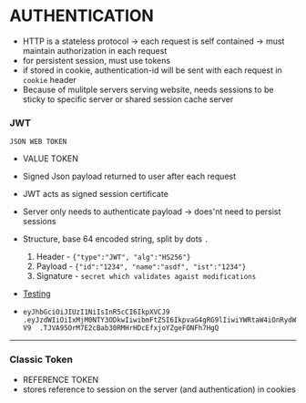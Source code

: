 AUTHENTICATION
===

- HTTP is a stateless protocol -> each request is self contained -> must maintain authorization in each request
- for persistent session, must use tokens
- if stored in cookie, authentication-id will be sent with each request in `cookie` header
- Because of mulitple servers serving website, needs sessions to be sticky to specific server or shared session cache server

 ### JWT 

    JSON WEB TOKEN
    
- VALUE TOKEN
- Signed Json payload returned to user after each request
- JWT acts as signed session certificate
- Server only needs to authenticate payload -> does'nt need to persist sessions
- Structure, base 64 encoded string, split by dots `.`
    1. Header - `{"type":"JWT", "alg":"HS256"}`
    2. Payload - `{"id":"1234", "name":"asdf", "ist":"1234"}`
    3. Signature - `secret which validates agaist modifications`
    
- [Testing](https://jwt.io/)
- `eyJhbGciOiJIUzI1NiIsInR5cCI6IkpXVCJ9  .eyJzdWIiOiIxMjM0NTY3ODkwIiwibmFtZSI6IkpvaG4gRG9lIiwiYWRtaW4iOnRydWV9  .TJVA95OrM7E2cBab30RMHrHDcEfxjoYZgeFONFh7HgQ`

---
### Classic Token

- REFERENCE TOKEN
- stores reference to session on the server (and authentication) in cookies
